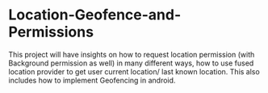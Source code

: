 # Location-Geofence-and-Permissions
This project will have insights on how to request location permission (with Background permission as well) in many different ways, how to use fused location provider to get user current location/ last known location. This also includes how to implement Geofencing in android.

